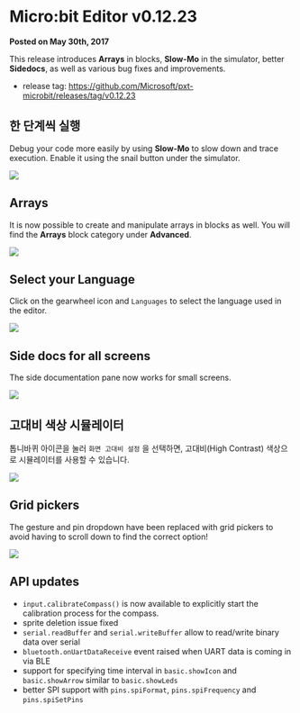 # Micro:bit Editor v0.12.23

**Posted on May 30th, 2017**

This release introduces **Arrays** in blocks, **Slow-Mo** in the simulator, better **Sidedocs**, as well as various bug fixes and improvements.

* release tag: https://github.com/Microsoft/pxt-microbit/releases/tag/v0.12.23

## 한 단계씩 실행

Debug your code more easily by using **Slow-Mo** to slow down and trace execution. Enable it using the snail button under the simulator.

![](/static/blog/microbit/v0.12.23/slow-mo.gif)

## Arrays

It is now possible to create and manipulate arrays in blocks as well. You will find the **Arrays** block category under **Advanced**.

![](/static/blog/microbit/v0.12.23/arrays.png)

## Select your Language

Click on the gearwheel icon and `Languages` to select the language used in the editor.

![](/static/blog/microbit/v0.12.23/languages.png)

## Side docs for all screens

The side documentation pane now works for small screens.

![](/static/blog/microbit/v0.12.23/sidedocs.png)

## 고대비 색상 시뮬레이터

톱니바퀴 아이콘을 눌러 `화면 고대비 설정` 을 선택하면, 고대비(High Contrast) 색상으로 시뮬레이터를 사용할 수 있습니다.

![](/static/blog/microbit/v0.12.23/highcontrast.png)

## Grid pickers

The gesture and pin dropdown have been replaced with grid pickers to avoid having to scroll down to find the correct option!

![](/static/blog/microbit/v0.12.23/grid.gif)

## API updates

* `input.calibrateCompass()` is now available to explicitly start the calibration process for the compass.
* sprite deletion issue fixed
* `serial.readBuffer` and `serial.writeBuffer` allow to read/write binary data over serial
* `bluetooth.onUartDataReceive` event raised when UART data is coming in via BLE
* support for specifying time interval in `basic.showIcon` and `basic.showArrow` similar to `basic.showLeds`
* better SPI support with `pins.spiFormat`, `pins.spiFrequency` and `pins.spiSetPins`